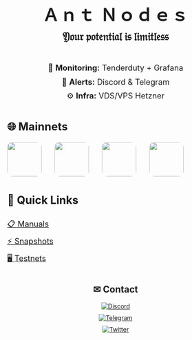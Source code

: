 <h1 align="center" style="font-size: 2.8em; margin-bottom: 10px; letter-spacing: 2px;">
  Ａｎｔ Ｎｏｄｅｓ
</h1>

<p align="center" style="font-size: 1.8em; margin: 5px 0 30px; font-weight: bold;">
  𝔜𝔬𝔲𝔯 𝔭𝔬𝔱𝔢𝔫𝔱𝔦𝔞𝔩 𝔦𝔰 𝔩𝔦𝔪𝔦𝔱𝔩𝔢𝔰𝔰
</p1>

<div style="font-size: 1.3em; margin: 40px 0 40px 0; line-height: 1.8; text-align: center;">
  👀 <strong>Monitoring:</strong> Tenderduty + Grafana<br>
  🔔 <strong>Alerts:</strong> Discord & Telegram<br>
  ⚙️ <strong>Infra:</strong> VDS/VPS Hetzner
</div>
</p>



<h2 style="font-size: 1.8em; margin: 40px 0 20px 0;">🌐 Mainnets</h2>
<div style="display: flex; gap: 30px; flex-wrap: wrap; margin-bottom: 40px;">
  <a href="https://app.muon.net/dashboard/">
    <img src="https://github.com/user-attachments/assets/369afa20-60a0-4340-b9ff-43778f8370b7" width="80" style="border-radius: 12px;">
  </a>
  <a href="https://telemetry.humanode.io/#list/0xc56fa32442b2dad76f214b3ae07998e4ca09736e4813724bfb0717caae2c8bee">
    <img src="https://github.com/user-attachments/assets/3b7c6520-fd3b-4d0f-8644-8c02f069ce29" width="80" style="border-radius: 12px;">
  </a>
  <a href="https://portal.dymension.xyz/rollapp/mande_18071918-1/staking">
    <img src="https://github.com/user-attachments/assets/7d593264-9c9c-4c2f-8f4d-78c4f04c0e30" width="80" style="border-radius: 12px;">
  </a>
  <a href="https://explorer.tfsc.io/#/pc/ValidatorDetail?address=0x04E11563D0Fd748d3b2e4913A5911b542a785c68">
    <img src="https://github.com/user-attachments/assets/06f289a3-10e5-4e86-a326-fc95142d40a6" width="80" style="border-radius: 12px;">
  </a>
</div>




<h2 style="font-size: 1.8em; margin: 40px 0 20px 0;">🔗 Quick Links</h2>
<div style="font-size: 1.3em; line-height: 2.2; margin-bottom: 40px;">
  <a href="https://github.com/AntNodes/MY-MANUALS">📋 Manuals</a><br>
  <a href="https://github.com/AntNodes/MY-SNAPSHOTS">⚡ Snapshots</a><br>
  <a href="https://github.com/AntNodes/MY-TESTNET">🖥 Testnets</a>
</div>

<div style="text-align: center;">
    <h2>✉ Contact</h2>
    <div style="display: flex; flex-direction: column; gap: 10px; align-items: center;">
      <a href="https://discord.com/users/863083870626250812">
        <img src="https://img.shields.io/badge/-Discord-5865F2?style=for-the-badge&logo=discord&logoColor=white" alt="Discord">
      </a>
      <a href="https://t.me/AntNodes">
        <img src="https://img.shields.io/badge/-Telegram-26A5E4?style=for-the-badge&logo=telegram&logoColor=white" alt="Telegram">
      </a>
      <a href="https://twitter.com/AntNodes">
        <img src="https://img.shields.io/badge/-Twitter-1DA1F2?style=for-the-badge&logo=twitter&logoColor=white" alt="Twitter">
      </a>
    </div>
  </div>
</div>
